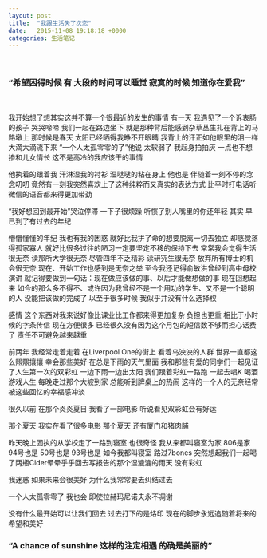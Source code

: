 ```yaml
---
layout: post
title:  "我跟生活失了次恋"
date:   2015-11-08 19:18:18 +0000
categories: 生活笔记
---
```

<br   />

### “希望困得时候 有 大段的时间可以睡觉		寂寞的时候 知道你在爱我”

<br   />

我开始想了想其实这并不算一个很最近的发生的事情 有一天 我遇见了一个诉衷肠的孩子 哭哭啼啼 我们一起在路边坐下 就是那种背后能感到杂草丛生扎在背上的马路墩上 那时候是春天 太阳已经晒得我睁不开眼睛 我背上的汗正如他眼里的泪一样 大滴大滴流下来 “一个人太孤零零的了”他说 太软弱了 我起身拍拍灰 一点也不想掺和儿女情长 这不是高冷的我应该干的事情 

他执着的跟着我 汗淋湿我的衬衫 湿哒哒的粘在身上 他也是 伴随着一刻不停的念念叨叨 竟然有一刻我突然喜欢上了这种纯粹而又真实的表达方式 比平时打电话听微信的语音都来得更加带劲 

“我好想回到最开始”哭泣停滞 
一下子很烦躁 听惯了别人嘴里的你还年轻 其实 早已到了有过去的年纪

懵懵懂懂的年纪 我也有我的困惑 就好比我拼了命的想要脱离一切去独立 却感觉落得孤家寡人 就好比很多过往的陋习一定要坚定不移的保持下去 常常我会觉得生活很无奈 读那所大学很无奈 尽管四年不乏精彩 读研究生很无奈 放弃所有博士的机会很无奈 现在、开始工作也感到是无奈之举 至今我还记得俞敏洪曾经到高中母校演讲 就记得要做到一句话：现在做应该做的事、以后才能做想做的事 现在回想起来 如今的那么多不得不、或许因为我曾经不是一个用功的学生、又不是一个聪明的人 没能把该做的完成了 以至于很多时候 我似乎并没有什么选择权

感情 这个东西对我来说好像比课业比工作都来得更加复杂 负担也更重 相比于小时候的字条传信 现在方便很多 已经很久没有因为这个月包的短信数不够而担心话费了 责任不可避免越来越重

前两年 我经常走着走着 在Liverpool One的街上 看着乌泱泱的人群 世界一直都这么熙熙攘攘 幸会那些美好 在总是下雨的天气里面 我和那些有爱的同学们一起见证了人生第一次的双彩虹 一边下雨一边出太阳 我们跟着彩虹一路跑 一起去唱K 喝酒 游戏人生 每晚走过那个大坡到家 总能听到牌桌上的热闹 这样的一个人的无奈经常被这些回忆的幸福感冲淡

很久以前 在那个炎炎夏日 我看了一部电影 听说看见双彩虹会有好运

那个夏天 我实在看了很多电影 那个夏天 还有厦门和猪肉脯

昨天晚上固执的从学校走了一路到寝室 也很奇怪 我从来都叫寝室为家 806是家 94号也是 50号也是 93号也是 如今我都叫寝室
路过7bones 突然想起我们一起喝了两瓶Cider晕晕乎乎回去写报告的那个湿漉漉的雨天 没有彩虹

我迷惑 如果未来会很美好 为什么我常常要去纠结过去

一个人太孤零零了 我也会 即使拉赫玛尼诺夫永不凋谢

没有什么最开始可以让我们回去 过去打下的是烙印 现在的脚步永远追随着将来的希望和美好


### “A chance of sunshine 这样的注定相遇 的确是美丽的”




































